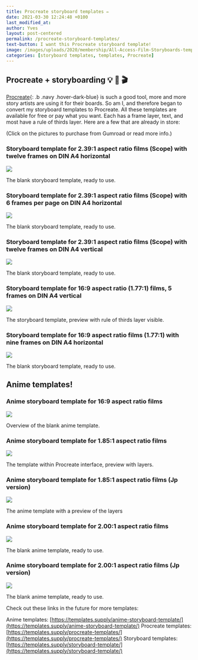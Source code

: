 ```yaml
---
title: Procreate storyboard templates ✏️
date: 2021-03-30 12:24:48 +0100
last_modified_at: 
author: Yves
layout: post-centered
permalink: /procreate-storyboard-templates/
text-button: I want this Procreate storyboard template!
image: /images/uploads/2020/membership/All-Access-Film-Storyboards-templates-overview_2x1_1200.png
categories: [storyboard templates, templates, Procreate]
---
```

## Procreate + storyboarding 💡 🥷 🎬 
[Procreate](https://procreate.art){: .b .navy .hover-dark-blue} is such a good tool, more and more story artists are using it for their boards. So am I, and therefore began to convert my storyboard templates to Procreate. All these templates are available for free or pay what you want. Each has a frame layer, text, and most have a rule of thirds layer. Here are a few that are already in store:

<p class="tc f5 black-30 measure-wide lh-copy avenir">
(Click on the pictures to purchase from Gumroad or read more info.)
</p>

### Storyboard template for 2.39:1 aspect ratio films (Scope) with twelve frames on DIN A4 horizontal

<a href="https://gum.co/scope_storyboard_procreate_A4_horizontal" class="no-underline pv2 grow db"><img class="w-100" src="/images/uploads/2021/procreate/Procreate_storyboard-template_2.39x1_scope_12-frames-Avenir-Next_10pt_DIN_A4-landscape_overview.png"></a>
<figcaption>The blank storyboard template, ready to use.</figcaption>

### Storyboard template for 2.39:1 aspect ratio films (Scope) with 6 frames per page on DIN A4 horizontal

<a href="https://gum.co/scope_storyboard_procreate_6-frames_A4_hrzntl" class="no-underline pv2 grow db"><img class="w-100" src="/images/uploads/2021/procreate/Procreate_storyboard-template_2.39x1_scope_6-frames-Avenir-Next_10pt_DIN_A4-landscape_overview.png"></a>
<figcaption>The blank storyboard template, ready to use.</figcaption>

### Storyboard template for 2.39:1 aspect ratio films (Scope) with twelve frames on DIN A4 vertical

<a href="https://gum.co/scope_storyboard_procreate_A4_vertical" class="no-underline pv2 grow db"><img class="w-100" src="/images/uploads/2021/procreate/Procreate_storyboard-template_2.39x1_scope_Avenir-Light_10pt_DIN_A4-portrait_preview.png"></a>
<figcaption>The blank storyboard template, ready to use.</figcaption>

### Storyboard template for 16:9 aspect ratio (1.77:1) films, 5 frames on DIN A4 vertical

<a href="https://gum.co/16x9-Prct-5frms-A4-vert" class="no-underline pv2 grow db"><img class="w-100" src="/images/uploads/2021/procreate/Procreate_Storyboard_Template_16x9-aspect-ratio_5-frames_DINA4-vertical_overview.png"></a>
<figcaption>The storyboard template, preview with rule of thirds layer visible.</figcaption>

### Storyboard template for 16:9 aspect ratio films (1.77:1) with nine frames on DIN A4 horizontal

<a href="https://gum.co/16x9_storyboard_procreate_9-frames_A4_hrzntl" class="no-underline pv2 grow db"><img class="w-100" src="/images/uploads/2021/procreate/Procreate_storyboard-template_16x9_9-frames-Avenir-Next_9pt_DIN_A4-landscape_blank.png"></a>
<figcaption>The blank storyboard template, ready to use.</figcaption>

## Anime templates!

### Anime storyboard template for 16:9 aspect ratio films

<a href="https://gum.co/ghibli-storyboard-16x9-Procreate-En" class="no-underline pv2 grow db"><img class="w-100" src="/images/uploads/2021/procreate/Procreate_anime-storyboard-template_16x9_A4_vertical_preview.png"></a>
<figcaption>Overview of the blank anime template.</figcaption>

### Anime storyboard template for 1.85:1 aspect ratio films

<a href="https://gum.co/ghibli-storyboard-wide-Procreate-En" class="no-underline pv2 grow db"><img class="w-100" src="/images/uploads/2021/procreate/Procreate_anime-storyboard-template-1.85x1_A4-vertical_preview.jpeg"></a>
<figcaption>The template within Procreate interface, preview with layers.</figcaption>

### Anime storyboard template for 1.85:1 aspect ratio films (Jp version)

<a href="https://gum.co/ghibli-storyboard-wide-Procreate-Jp" class="no-underline pv2 grow db"><img class="w-100" src="/images/uploads/2021/procreate/Procreate_Japanese_anime-storyboard-template-1.85x1_A4-vertical_preview.jpeg"></a>
<figcaption>The anime template with a preview of the layers</figcaption>

### Anime storyboard template for 2.00:1 aspect ratio films

<a href="https://gum.co/ghibli-storyboard-univisium-Procreate-En" class="no-underline pv2 grow db"><img class="w-100" src="/images/uploads/2021/procreate/anime-storyboard-template_2.00x1_A4_vertical_overview.png"></a>
<figcaption>The blank anime template, ready to use.</figcaption>

### Anime storyboard template for 2.00:1 aspect ratio films (Jp version)

<a href="https://gum.co/ghibli-storyboard-univisium-Procreate-Jp" class="no-underline pv2 grow db"><img class="w-100" src="/images/uploads/2021/procreate/Japanese_anime-storyboard-template-2x1_A4-vertical_overview.png"></a>
<figcaption>The blank anime template, ready to use.</figcaption>


Check out these links in the future for more templates:

Anime templates: [https://templates.supply/anime-storyboard-template/](https://templates.supply/anime-storyboard-template/)
Procreate templates: [https://templates.supply/procreate-templates/](https://templates.supply/procreate-templates/)
Storyboard templates: [https://templates.supply/storyboard-template/](https://templates.supply/storyboard-template/)